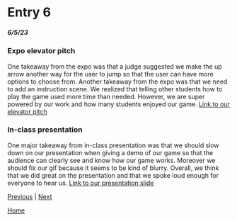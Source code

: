 # Entry 6
##### 6/5/23
### Expo elevator pitch
One takeaway from the expo was that a judge suggested we make the up arrow another way for the user to jump so that the user can have more options to choose from. Another takeaway from the expo was that we need to add an instruction scene. We realized that telling other students how to play the game used more time than needed. However, we are super powered by our work and how many students enjoyed our game. [Link to our elevator pitch](https://docs.google.com/document/d/1vIZ7mB2GwawjiH-ygJTlsPSdjDVUAj3yN2mG1XI__yE/edit)

### In-class presentation
One major takeaway from in-class presentation was that we should slow down on our presentation when giving a demo of our game so that the audience can clearly see and know how our game works. Moreover we should fix our gif because it seems to be kind of blurry. Overall, we think that we did great on the presentation and that we spoke loud enough for everyone to hear us.  [Link to our presentation slide](https://docs.google.com/presentation/d/18cxWqP1cokwUJIaiEXNiO7qoK497ZI2w6uPl_6NhVuo/edit#slide=id.g24390b4a273_0_10135) 
     


[Previous](entry05.md) | [Next](entry07.md)

[Home](../README.md)


